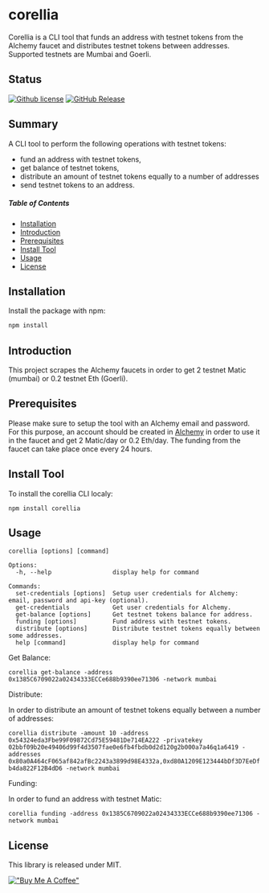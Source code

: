 # corellia

Corellia is a CLI tool that funds an address with testnet tokens from the Alchemy faucet and distributes testnet tokens between addresses. Supported testnets are Mumbai and Goerli.

## <a name="Status">Status</a>

[![Github license](https://img.shields.io/github/license/tmavroeid/corellia)](https://img.shields.io/github/license/tmavroeid/corellia)
[![GitHub Release](https://img.shields.io/github/release/tmavroeid/corellia.svg)](https://github.com/tmavroeid/corellia/releases)

## <a name="Summary">Summary</a>

A CLI tool to perform the following operations with testnet tokens:
- fund an address with testnet tokens,
- get balance of testnet tokens,
- distribute an amount of testnet tokens equally to a number of addresses
- send testnet tokens to an address.

##### Table of Contents 
* [Installation](#installation)
* [Introduction](#introduction)
* [Prerequisites](#prerequisites)  
* [Install Tool](#install_tool)
* [Usage](#usage)
* [License](#license)



## <a name="installation">Installation</a>

Install the package with npm:

```bash
npm install
```

## <a name="introduction">Introduction</a>
This project scrapes the Alchemy faucets in order to get 2 testnet Matic (mumbai) or 0.2 testnet Eth (Goerli).


## <a name="prerequisites">Prerequisites</a>

Please make sure to setup the tool with an Alchemy email and password. For this purpose, an account should be created in [Alchemy](https://www.alchemy.com) in order to use it in the faucet and get 2 Matic/day or 0.2 Eth/day. The funding from the faucet can take place once every 24 hours.


## Install Tool

To install the corellia CLI localy: 
```
npm install corellia
```
## Usage

```
corellia [options] [command]

Options:
  -h, --help                 display help for command

Commands:
  set-credentials [options]  Setup user credentials for Alchemy: email, password and api-key (optional).
  get-credentials            Get user credentials for Alchemy.
  get-balance [options]      Get testnet tokens balance for address.
  funding [options]          Fund address with testnet tokens.
  distribute [options]       Distribute testnet tokens equally between some addresses.
  help [command]             display help for command
```

Get Balance:

`corellia get-balance -address 0x1385C6709022a02434333ECCe688b9390ee71306 -network mumbai`

Distribute:

In order to distribute an amount of testnet tokens equally between a number of addresses:

`corellia distribute -amount 10 -address 0x54324eda3Fbe99F09872Cd75E59481De714EA222 -privatekey 02bbf09b20e49406d99f4d3507fae0e6fb4fbdb0d2d120g2b000a7a46q1a6419 -addresses 0x80a0A464cF065af842afBc2243a3899d98E4332a,0xd80A1209E123444bDf3D7EeDfb4da822F12B4dD6 -network mumbai` 

Funding:

In order to fund an address with testnet Matic:

`corellia funding -address 0x1385C6709022a02434333ECCe688b9390ee71306 -network mumbai`


## <a name="license">License</a>

This library is released under MIT.

[!["Buy Me A Coffee"](https://www.buymeacoffee.com/assets/img/custom_images/orange_img.png)](https://www.buymeacoffee.com/tmavroeid)
